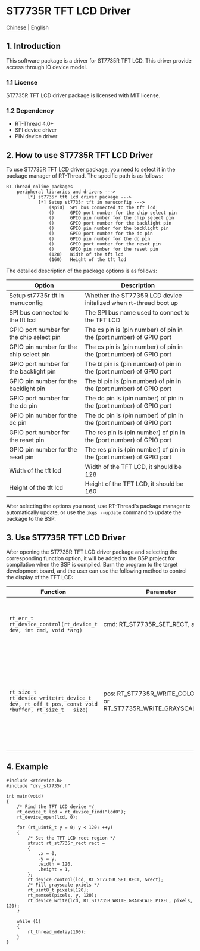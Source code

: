 # ST7735R TFT LCD Driver

[Chinese](README_ZH.md) | English

## 1. Introduction

This software package is a driver for ST7735R TFT LCD. This driver provide access through IO device model.

### 1.1 License

ST7735R TFT LCD driver package is licensed with MIT license.

### 1.2 Dependency

- RT-Thread 4.0+
- SPI device driver
- PIN device driver

## 2. How to use ST7735R TFT LCD Driver

To use ST7735R TFT LCD driver package, you need to select it in the package manager of RT-Thread. The specific path is as follows:

```
RT-Thread online packages
    peripheral libraries and drivers --->
        [*] st7735r tft lcd driver package --->
            [*] Setup st7735r tft in menuconfig --->
                (spi0)  SPI bus connected to the tft lcd
                ()      GPIO port number for the chip select pin
                ()      GPIO pin number for the chip select pin
                ()      GPIO port number for the backlight pin
                ()      GPIO pin number for the backlight pin
                ()      GPIO port number for the dc pin
                ()      GPIO pin number for the dc pin
                ()      GPIO port number for the reset pin
                ()      GPIO pin number for the reset pin
                (128)   Width of the tft lcd
                (160)   Height of the tft lcd
```

The detailed description of the package options is as follows:

| Option | Description |
|-|-|
| Setup st7735r tft in menuconfig | Whether the ST7735R LCD device initalized when rt-thread boot up |
| SPI bus connected to the tft lcd | The SPI bus name used to connect to the TFT LCD |
| GPIO port number for the chip select pin | The cs pin is (pin number) of pin in the (port number) of GPIO port |
| GPIO pin number for the chip select pin | The cs pin is (pin number) of pin in the (port number) of GPIO port |
| GPIO port number for the backlight pin | The bl pin is (pin number) of pin in the (port number) of GPIO port |
| GPIO pin number for the backlight pin | The bl pin is (pin number) of pin in the (port number) of GPIO port |
| GPIO port number for the dc pin | The dc pin is (pin number) of pin in the (port number) of GPIO port |
| GPIO pin number for the dc pin | The dc pin is (pin number) of pin in the (port number) of GPIO port |
| GPIO port number for the reset pin | The res pin is (pin number) of pin in the (port number) of GPIO port |
| GPIO pin number for the reset pin | The res pin is (pin number) of pin in the (port number) of GPIO port |
| Width of the tft lcd | Width of the TFT LCD, it should be 128 |
| Height of the tft lcd | Height of the TFT LCD, it should be 160 |

After selecting the options you need, use RT-Thread's package manager to automatically update, or use the `pkgs --update` command to update the package to the BSP.

## 3. Use ST7735R TFT LCD Driver

After opening the ST7735R TFT LCD driver package and selecting the corresponding function option, it will be added to the BSP project for compilation when the BSP is compiled.
Burn the program to the target development board, and the user can use the following method to control the display of the TFT LCD:

| Function | Parameter | Action |
|---|---|---|
| `rt_err_t rt_device_control(rt_device_t dev, int cmd, void *arg)` | cmd: RT_ST7735R_SET_RECT, arg: rect | Set the active rect on the TFT LCD, any write action after that will fill inside that region |
| `rt_size_t rt_device_write(rt_device_t dev, rt_off_t pos, const void *buffer, rt_size_t   size)` | pos: RT_ST7735R_WRITE_COLOR_PIXEL or RT_ST7735R_WRITE_GRAYSCALE_PIXEL | Fill the TFT LCD rect region with buffer's pixel data, one byte per pixel in grayscale pixel mode and two byte per pixel(rgb565) in color pixel mode |

## 4. Example
```
#include <rtdevice.h>
#include "drv_st7735r.h"

int main(void)
{
    /* Find the TFT LCD device */
    rt_device_t lcd = rt_device_find("lcd0");
    rt_device_open(lcd, 0);

    for (rt_uint8_t y = 0; y < 120; ++y)
    {
        /* Set the TFT LCD rect region */
        struct rt_st7735r_rect rect =
        {
            .x = 0,
            .y = y,
            .width = 120,
            .height = 1,
        };
        rt_device_control(lcd, RT_ST7735R_SET_RECT, &rect);
        /* Fill grayscale pxiels */
        rt_uint8_t pixels[120];
        rt_memset(pixels, y, 120);
        rt_device_write(lcd, RT_ST7735R_WRITE_GRAYSCALE_PIXEL, pixels, 120);
    }

    while (1)
    {
        rt_thread_mdelay(100);
    }
}
```